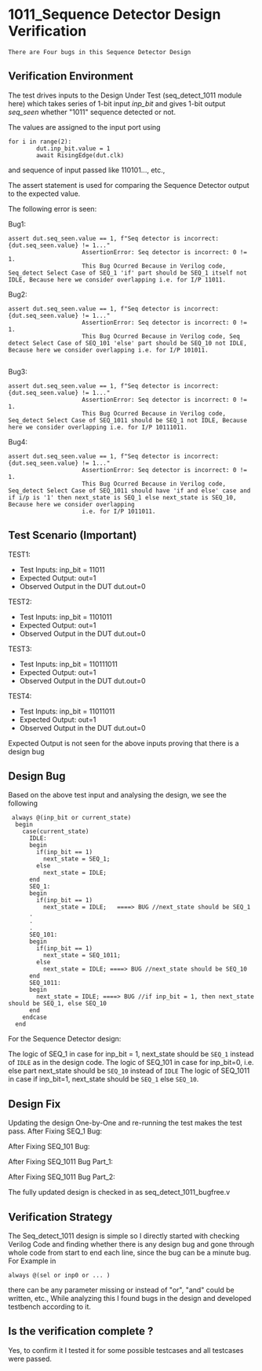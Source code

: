  # 1011_Sequence Detector  Design Verification
    There are Four bugs in this Sequence Detector Design

## Verification Environment

The test drives inputs to the Design Under Test (seq_detect_1011 module here) which takes series of 1-bit input *inp_bit* and gives 1-bit output *seq_seen* whether "1011" sequence detected or not.

The values are assigned to the input port using 
```
for i in range(2):
        dut.inp_bit.value = 1
        await RisingEdge(dut.clk)
```
and sequence of input passed like 110101..., etc.,

The assert statement is used for comparing the Sequence Detector output to the expected value.

The following error is seen:

Bug1:
```
assert dut.seq_seen.value == 1, f"Seq detector is incorrect: {dut.seq_seen.value} != 1..."
                     AssertionError: Seq detector is incorrect: 0 != 1.
                     This Bug Ocurred Because in Verilog code, Seq_detect Select Case of SEQ_1 'if' part should be SEQ_1 itself not IDLE, Because here we consider overlapping i.e. for I/P 11011.
```
Bug2:
```
assert dut.seq_seen.value == 1, f"Seq detector is incorrect: {dut.seq_seen.value} != 1..."
                     AssertionError: Seq detector is incorrect: 0 != 1.
                     This Bug Ocurred Because in Verilog code, Seq detect Select Case of SEQ_101 'else' part should be SEQ_10 not IDLE, Because here we consider overlapping i.e. for I/P 101011.
                     
```
Bug3:
```
assert dut.seq_seen.value == 1, f"Seq detector is incorrect: {dut.seq_seen.value} != 1..."
                     AssertionError: Seq detector is incorrect: 0 != 1.
                     This Bug Ocurred Because in Verilog code, Seq_detect Select Case of SEQ_1011 should be SEQ_1 not IDLE, Because here we consider overlapping i.e. for I/P 10111011.
```
Bug4:
```
assert dut.seq_seen.value == 1, f"Seq detector is incorrect: {dut.seq_seen.value} != 1..."
                     AssertionError: Seq detector is incorrect: 0 != 1.
                     This Bug Ocurred Because in Verilog code, Seq_detect Select Case of SEQ_1011 should have 'if and else' case and if i/p is '1' then next_state is SEQ_1 else next_state is SEQ_10, Because here we consider overlapping 
                     i.e. for I/P 1011011.
```

## Test Scenario **(Important)**
TEST1:
- Test Inputs: inp_bit = 11011
- Expected Output: out=1
- Observed Output in the DUT dut.out=0

TEST2:
- Test Inputs: inp_bit = 1101011
- Expected Output: out=1
- Observed Output in the DUT dut.out=0

TEST3:
- Test Inputs: inp_bit = 110111011
- Expected Output: out=1
- Observed Output in the DUT dut.out=0

TEST4:
- Test Inputs: inp_bit = 11011011
- Expected Output: out=1
- Observed Output in the DUT dut.out=0

Expected Output is not seen for the above inputs proving that there is a design bug

## Design Bug
Based on the above test input and analysing the design, we see the following

```
 always @(inp_bit or current_state)
  begin
    case(current_state)
      IDLE:
      begin
        if(inp_bit == 1)
          next_state = SEQ_1;
        else
          next_state = IDLE;
      end
      SEQ_1:
      begin
        if(inp_bit == 1)
          next_state = IDLE;   ====> BUG //next_state should be SEQ_1
      .
      .
      .
      SEQ_101:
      begin
        if(inp_bit == 1)
          next_state = SEQ_1011;
        else
          next_state = IDLE; ====> BUG //next_state should be SEQ_10
      end
      SEQ_1011:
      begin
        next_state = IDLE; ====> BUG //if inp_bit = 1, then next_state should be SEQ_1, else SEQ_10
      end
    endcase
  end
```
For the Sequence Detector design:

The logic of SEQ_1 in case for inp_bit = 1, next_state should be ``SEQ_1`` instead of ``IDLE`` as in the design code.
The logic of SEQ_101 in case for inp_bit=0, i.e. else part next_state should be ``SEQ_10`` instead of ``IDLE``
The logic of SEQ_1011 in case if inp_bit=1, next_state should be ``SEQ_1`` else ``SEQ_10``.

## Design Fix
Updating the design One-by-One and re-running the test makes the test pass.
After Fixing SEQ_1 Bug: 

After Fixing SEQ_101 Bug: 

After Fixing SEQ_1011 Bug Part_1: 

After Fixing SEQ_1011 Bug Part_2: 


The fully updated design is checked in as seq_detect_1011_bugfree.v

## Verification Strategy



The Seq_detect_1011 design is simple so I directly started with checking Verilog Code and finding whether there is any design bug and gone through whole code from start to end each line, since the bug can be a minute bug. For Example in  
```
always @(sel or inp0 or ... )
```
there can be any parameter missing or instead of "or", "and" could be written, etc.,
While analyzing this I found bugs in the design and developed testbench according to it.

## Is the verification complete ?

Yes, to confirm it I tested it for some possible testcases and all testcases were passed.